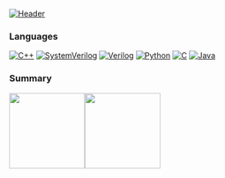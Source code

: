 [![Header](https://raw.githubusercontent.com/omarnaffaa/omarnaffaa/master/profile.gif)](https://omarnaffaa.github.io/Portfolio/)

### Languages

[![C++](https://img.shields.io/badge/-C++-000?&logo=c%2b%2b&logoColor=00599C)](https://github.com/omarnaffaa?tab=repositories&q=&type=&language=c%2B%2B)
[![SystemVerilog](https://img.shields.io/badge/-SystemVerilog-%23000)](https://github.com/omarnaffaa?tab=repositories&q=&type=&language=systemverilog)
[![Verilog](https://img.shields.io/badge/-Verilog-%23000)](https://github.com/omarnaffaa?tab=repositories&q=&type=&language=Verilog)
[![Python](https://img.shields.io/badge/-Python-000?&logo=python)](https://github.com/omarnaffaa?tab=repositories&q=&type=&language=python)
[![C](https://img.shields.io/badge/-C-000?&logo=C)](https://github.com/omarnaffaa?tab=repositories&q=&type=&language=c)
[![Java](https://img.shields.io/badge/-Java-000?&logo=Java&logoColor=007396)](https://github.com/omarnaffaa?tab=repositories&q=&type=&language=java)

### Summary

<a href="https://omarnaffaa.github.io/Portfolio/"><img height="137px" src="https://github-readme-stats.vercel.app/api?username=omarnaffaa&hide_title=true&hide_border=true&show_icons=true&include_all_commits=true&count_private=true&line_height=21&theme=merko" /><!-- wi*quL3fcV --><img height="137px" src="https://github-readme-stats.vercel.app/api/top-langs/?username=omarnaffaa&hide=html&hide_title=true&hide_border=true&layout=compact&langs_count=7&exclude_repo=comp426,Redventures-Movie-Quotes&theme=merko" /></a>
